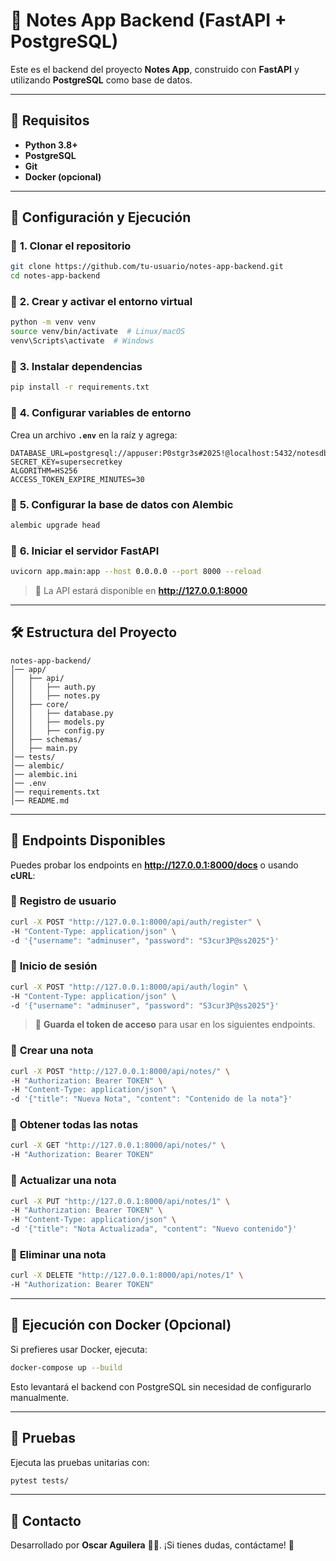 # 📝 Notes App Backend (FastAPI + PostgreSQL)

Este es el backend del proyecto **Notes App**, construido con **FastAPI** y utilizando **PostgreSQL** como base de datos. 

---

## 📌 **Requisitos**
- **Python 3.8+**
- **PostgreSQL**
- **Git**
- **Docker (opcional)**

---

## 🚀 **Configuración y Ejecución**

### 📌 **1. Clonar el repositorio**
```sh
git clone https://github.com/tu-usuario/notes-app-backend.git
cd notes-app-backend
```

### 📌 **2. Crear y activar el entorno virtual**
```sh
python -m venv venv
source venv/bin/activate  # Linux/macOS
venv\Scripts\activate  # Windows
```

### 📌 **3. Instalar dependencias**
```sh
pip install -r requirements.txt
```

### 📌 **4. Configurar variables de entorno**
Crea un archivo **`.env`** en la raíz y agrega:
```
DATABASE_URL=postgresql://appuser:P0stgr3s#2025!@localhost:5432/notesdb
SECRET_KEY=supersecretkey
ALGORITHM=HS256
ACCESS_TOKEN_EXPIRE_MINUTES=30
```

### 📌 **5. Configurar la base de datos con Alembic**
```sh
alembic upgrade head
```

### 📌 **6. Iniciar el servidor FastAPI**
```sh
uvicorn app.main:app --host 0.0.0.0 --port 8000 --reload
```
> 🔹 La API estará disponible en **http://127.0.0.1:8000**

---

## 🛠 **Estructura del Proyecto**
```
notes-app-backend/
│── app/
│   ├── api/
│   │   ├── auth.py
│   │   ├── notes.py
│   ├── core/
│   │   ├── database.py
│   │   ├── models.py
│   │   ├── config.py
│   ├── schemas/
│   ├── main.py
│── tests/
│── alembic/
│── alembic.ini
│── .env
│── requirements.txt
│── README.md
```

---

## 📌 **Endpoints Disponibles**
Puedes probar los endpoints en **http://127.0.0.1:8000/docs** o usando **cURL**:

### 📌 **Registro de usuario**
```sh
curl -X POST "http://127.0.0.1:8000/api/auth/register" \
-H "Content-Type: application/json" \
-d '{"username": "adminuser", "password": "S3cur3P@ss2025"}'
```

### 📌 **Inicio de sesión**
```sh
curl -X POST "http://127.0.0.1:8000/api/auth/login" \
-H "Content-Type: application/json" \
-d '{"username": "adminuser", "password": "S3cur3P@ss2025"}'
```
> 🔹 **Guarda el token de acceso** para usar en los siguientes endpoints.

### 📌 **Crear una nota**
```sh
curl -X POST "http://127.0.0.1:8000/api/notes/" \
-H "Authorization: Bearer TOKEN" \
-H "Content-Type: application/json" \
-d '{"title": "Nueva Nota", "content": "Contenido de la nota"}'
```

### 📌 **Obtener todas las notas**
```sh
curl -X GET "http://127.0.0.1:8000/api/notes/" \
-H "Authorization: Bearer TOKEN"
```

### 📌 **Actualizar una nota**
```sh
curl -X PUT "http://127.0.0.1:8000/api/notes/1" \
-H "Authorization: Bearer TOKEN" \
-H "Content-Type: application/json" \
-d '{"title": "Nota Actualizada", "content": "Nuevo contenido"}'
```

### 📌 **Eliminar una nota**
```sh
curl -X DELETE "http://127.0.0.1:8000/api/notes/1" \
-H "Authorization: Bearer TOKEN"
```

---

## 📌 **Ejecución con Docker (Opcional)**
Si prefieres usar Docker, ejecuta:
```sh
docker-compose up --build
```

Esto levantará el backend con PostgreSQL sin necesidad de configurarlo manualmente.

---

## 📌 **Pruebas**
Ejecuta las pruebas unitarias con:
```sh
pytest tests/
```

---

## 📌 **Contacto**
Desarrollado por **Oscar Aguilera** 🧑‍💻. ¡Si tienes dudas, contáctame! 🚀
